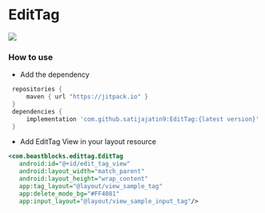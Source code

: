 # EditTag
[![](https://jitpack.io/v/satijajatin9/EditTag.svg)]([https://jitpack.io/#satijajatin9/EditTag/1.0.0](https://jitpack.io/#satijajatin9/EditTag/1.0.0))


### How to use

* Add the dependency

```groovy
 repositories {
     maven { url "https://jitpack.io" }
 }
 dependencies {
     implementation 'com.github.satijajatin9:EditTag:{latest version}'
 }
```
* Add EditTag View in your layout resource

```xml
<com.beastblocks.edittag.EditTag
   android:id="@+id/edit_tag_view"
   android:layout_width="match_parent"
   android:layout_height="wrap_content"
   app:tag_layout="@layout/view_sample_tag"
   app:delete_mode_bg="#FF4081"
   app:input_layout="@layout/view_sample_input_tag"/>
```
